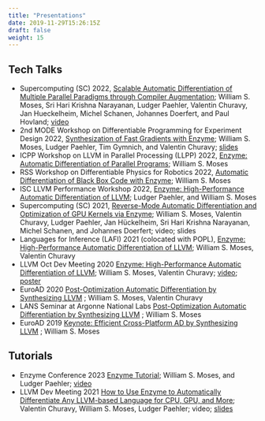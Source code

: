 ```yaml
---
title: "Presentations"
date: 2019-11-29T15:26:15Z
draft: false
weight: 15
---
```


## Tech Talks

* Supercomputing (SC) 2022, [Scalable Automatic Differentiation of Multiple Parallel Paradigms through Compiler Augmentation](http://c.wsmoses.com/presentations/enzyme-sc22.key); William S. Moses, Sri Hari Krishna Narayanan, Ludger Paehler, Valentin Churavy, Jan Hueckelheim, Michel Schanen, Johannes Doerfert, and Paul Hovland; [video](https://www.youtube.com/watch?v=vOiDYnMMOjo)
* 2nd MODE Workshop on Differentiable Programming for Experiment Design 2022, [Synthesization of Fast Gradients with Enzyme](https://indico.cern.ch/event/1145124/contributions/4994088/); William S. Moses, Ludger Paehler, Tim Gymnich, and Valentin Churavy; [slides](https://indico.cern.ch/event/1145124/contributions/4994088/attachments/2508821/4311554/enzyme-mode.pdf)
* ICPP Workshop on LLVM in Parallel Processing (LLPP) 2022, [Enzyme: Automatic Differentiation of Parallel Programs](https://llvm.org/devmtg/2022-08-29/); William S. Moses
* RSS Workshop on Differentiable Physics for Robotics 2022, [Automatic Differentiation of Black Box Code with Enzyme](https://sites.google.com/view/rssdiffsim/home); William S. Moses
* ISC LLVM Performance Workshop 2022, [Enzyme: High-Performance Automatic Differentiation of LLVM](https://hps.vi4io.org/events/2022/llvm); Ludger Paehler, and William S. Moses
* Supercomputing (SC) 2021, [Reverse-Mode Automatic Differentiation and Optimization of GPU Kernels via Enzyme](https://dl.acm.org/doi/abs/10.1145/3458817.3476165); William S. Moses, Valentin Churavy, Ludger Paehler, Jan Hückelheim, Sri Hari Krishna Narayanan, Michel Schanen, and Johannes Doerfert; video; slides
* Languages for Inference (LAFI) 2021 (colocated with POPL), [Enzyme: High-Performance Automatic Differentiation of LLVM](https://popl21.sigplan.org/details/lafi-2021-papers/4/Enzyme-High-Performance-Automatic-Differentiation-of-LLVM); William S. Moses, Valentin Churavy
* LLVM Oct Dev Meeting 2020 [Enzyme: High-Performance Automatic Differentiation of LLVM](https://llvm.org/devmtg/2020-09/program/); William S. Moses, Valentin Churavy; [video](https://www.youtube.com/watch?v=auQNFDlaXdM); [poster](https://c.wsmoses.com/posters/Enzyme-llvmdev.pdf)
* EuroAD 2020 [Post-Optimization Automatic Differentiation by Synthesizing LLVM](http://www.autodiff.org/Docs/euroad/23rd%20EuroAd%20Workshop%20-%20William%20Moses%20-%20Post-Optimization%20Automatic%20Differentiation%20by%20Synthesizing%20LLVM.pdf) ; William S. Moses, Valentin Churavy
* LANS Seminar at Argonne National Labs [Post-Optimization Automatic
Differentiation by Synthesizing LLVM](https://www.anl.gov/event/postoptimization-automatic-differentiation-by-synthesizing-llvm) ; William S. Moses
* EuroAD 2019 [Keynote: Efficient Cross-Platform AD by Synthesizing LLVM](http://www.autodiff.org/?module=Workshops&submenu=EuroAD%2F22%2Fprogramme) ; William S. Moses

## Tutorials

* Enzyme Conference 2023 [Enzyme Tutorial](https://pretalx.enzyme.csail.mit.edu/enzymecon-2023/talk/QUZHS8/); William S. Moses, and Ludger Paehler; [video](https://www.youtube.com/live/ubIDJAbIXAc?feature=share&t=5497)
* LLVM Dev Meeting 2021 [How to Use Enzyme to Automatically Differentiate Any LLVM-based Language for CPU, GPU, and More](https://llvm.swoogo.com/2021devmtg/agenda); Valentin Churavy, William S. Moses, Ludger Paehler; video; [slides](https://c.wsmoses.com/presentations/enzyme-sc.pdf)
